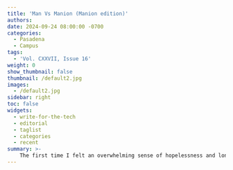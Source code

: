 ```yaml
---
title: 'Man Vs Manion (Manion edition)'
authors:
date: 2024-09-24 08:00:00 -0700
categories:
  - Pasadena
  - Campus
tags:
  - 'Vol. CXXVII, Issue 16'
weight: 0
show_thumbnail: false
thumbnail: /default2.jpg
images:
  - /default2.jpg
sidebar: right
toc: false
widgets:
  - write-for-the-tech
  - editorial
  - taglist
  - categories
  - recent
summary: >-
    The first time I felt an overwhelming sense of hopelessness and loneliness at Caltech, I had yet to hear the Fleming cannon fire even once.
---
```

